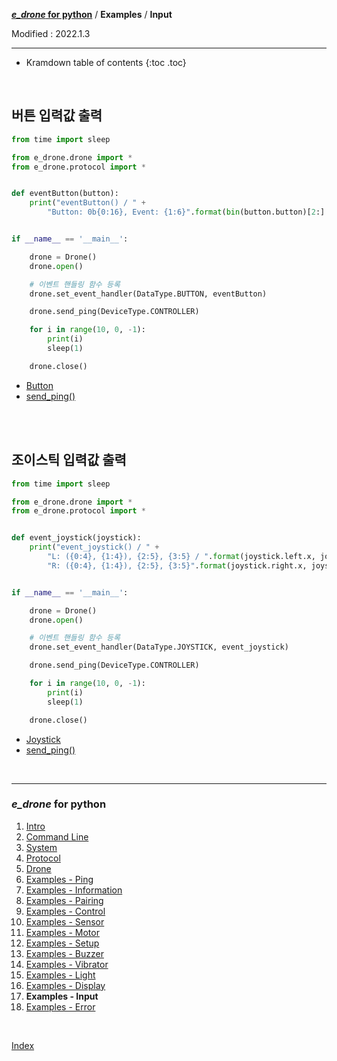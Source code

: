 **[*e_drone* for python](index.md)** / **Examples** / **Input**

Modified : 2022.1.3

---

* Kramdown table of contents
{:toc .toc}

<br>


<a name="Button"></a>
## 버튼 입력값 출력

```py
from time import sleep

from e_drone.drone import *
from e_drone.protocol import *


def eventButton(button):
    print("eventButton() / " +
        "Button: 0b{0:16}, Event: {1:6}".format(bin(button.button)[2:].zfill(16), button.event.name))


if __name__ == '__main__':

    drone = Drone()
    drone.open()

    # 이벤트 핸들링 함수 등록
    drone.set_event_handler(DataType.BUTTON, eventButton)

    drone.send_ping(DeviceType.CONTROLLER)

    for i in range(10, 0, -1):
        print(i)
        sleep(1)

    drone.close()
```

- [Button](04_protocol.md#Button)
- [send_ping()](05_drone.md#send_ping)


<br>
<br>


<a name="Joystick"></a>
## 조이스틱 입력값 출력

```py
from time import sleep

from e_drone.drone import *
from e_drone.protocol import *


def event_joystick(joystick):
    print("event_joystick() / " +
        "L: ({0:4}, {1:4}), {2:5}, {3:5} / ".format(joystick.left.x, joystick.left.y, joystick.left.direction.name, joystick.left.event.name) +
        "R: ({0:4}, {1:4}), {2:5}, {3:5}".format(joystick.right.x, joystick.right.y, joystick.right.direction.name, joystick.right.event.name))


if __name__ == '__main__':

    drone = Drone()
    drone.open()

    # 이벤트 핸들링 함수 등록
    drone.set_event_handler(DataType.JOYSTICK, event_joystick)

    drone.send_ping(DeviceType.CONTROLLER)

    for i in range(10, 0, -1):
        print(i)
        sleep(1)

    drone.close()
```

- [Joystick](04_protocol.md#Joystick)
- [send_ping()](05_drone.md#send_ping)


<br>


---

<h3><i>e_drone</i> for python</H3>

 1. [Intro](01_intro.md)
 2. [Command Line](02_commandline.md)
 3. [System](03_system.md)
 4. [Protocol](04_protocol.md)
 5. [Drone](05_drone.md)
 6. [Examples - Ping](examples_01_ping.md)
 7. [Examples - Information](examples_02_information.md)
 8. [Examples - Pairing](examples_03_pairing.md)
 9. [Examples - Control](examples_04_control.md)
10. [Examples - Sensor](examples_05_sensor.md)
11. [Examples - Motor](examples_06_motor.md)
12. [Examples - Setup](examples_07_setup.md)
13. [Examples - Buzzer](examples_08_buzzer.md)
14. [Examples - Vibrator](examples_09_vibrator.md)
15. [Examples - Light](examples_10_light.md)
16. [Examples - Display](examples_11_display.md)
17. **Examples - Input**
18. [Examples - Error](examples_13_error.md)

<br>

[Index](index.md)
